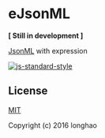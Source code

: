 # eJsonML

**[ Still in development ]**

[JsonML](http://www.jsonml.org/) with expression

[![js-standard-style](https://img.shields.io/badge/code%20style-standard-brightgreen.svg)](http://standardjs.com)

##

## License

[MIT](http://opensource.org/licenses/MIT)

Copyright (c) 2016 longhao

